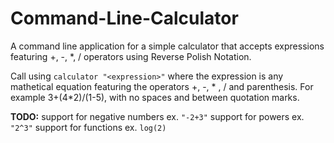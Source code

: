 # Command-Line-Calculator
A command line application for a simple calculator that accepts expressions featuring +, -, *, / operators using Reverse Polish Notation.

Call using `calculator "<expression>"` where the expression is any mathetical equation featuring the operators +, -, * , / and parenthesis. For example 3+(4*2)/(1-5), with no spaces and between quotation marks. 

**TODO:**
support for negative numbers ex. `"-2+3"`
support for powers ex. `"2^3"`
support for functions ex. `log(2)`
